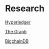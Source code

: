 # Research

[Hyperledger](hyperledger/hyper-ledger.md)

[The Graph](the-graph.md)

[BigchainDB](bigchain-db.md)
